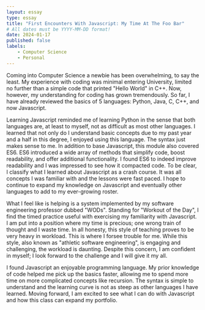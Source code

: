 ```yaml
---
layout: essay
type: essay
title: "First Encounters With Javascript: My Time At The Foo Bar"
# All dates must be YYYY-MM-DD format!
date: 2024-01-17
published: false
labels:
    - Computer Science
    - Personal
---
```



Coming into Computer Science a newbie has been overwhelming, to say the least. My experience with coding was minimal entering University, limited no further than a simple code that printed "Hello World" in C++. Now, however, my understanding for coding has grown tremendously. So far, I have already reviewed the basics of 5 languages: Python, Java, C, C++, and now Javascript.

Learning Javascript reminded me of learning Python in the sense that both languages are, at least to myself, not as difficult as most other languages. I learned that not only do I understand basic concepts due to my past year and a half in this degree, I enjoyed using this language. The syntax just makes sense to me. In addition to base Javascript, this module also covered ES6. ES6 introduced a wide array of methods that simplify code, boost readability, and offer additional functionality. I found ES6 to indeed improve readability and I was impressed to see how it compacted code. To be clear, I classify what I learned about Javascript as a crash course. It was all concepts I was familiar with and the lessons were fast paced. I hope to continue to expand my knowledge on Javascript and eventually other languages to add to my ever-growing roster. 

What I feel like is helping is a system implemented by my software engineering professor dubbed "WODs". Standing for "Workout of the Day", I find the timed practice useful with exercising my familiarity with Javascript. I am put into a position where my time is precious; one wrong train of thought and I waste time. In all honesty, this style of teaching proves to be very heavy in workload. This is where I forsee trouble for me. While this style, also known as "athletic software engineering", is engaging and challenging, the workload is daunting. Despite this concern, I am confident in myself; I look forward to the challenge and I will give it my all. 

I found Javascript an enjoyable programming language. My prior knowledge of code helped me pick up the basics faster, allowing me to spend more time on more complicated concepts like recursion. The syntax is simple to understand and the learning curve is not as steep as other languages I have learned. Moving forward, I am excited to see what I can do with Javascript and how this class can expand my portfolio.

























